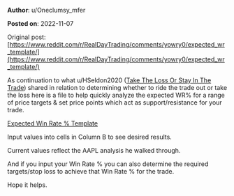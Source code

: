 **Author**: u/Oneclumsy_mfer

**Posted on**: 2022-11-07

Original post: [https://www.reddit.com/r/RealDayTrading/comments/yowry0/expected_wr_template/](https://www.reddit.com/r/RealDayTrading/comments/yowry0/expected_wr_template/)

As continuation to what u/HSeldon2020 ([Take The Loss Or Stay In The Trade](https://www.reddit.com/r/RealDayTrading/comments/yo1dwh/take_the_loss_or_stay_in_the_trade_the_eternal/?utm_source=share&utm_medium=web2x&context=3)) shared in relation to determining whether to ride the trade out or take the loss here is a file to help quickly analyze the expected WR% for a range of price targets & set price points which act as support/resistance for your trade.

[Expected Win Rate % Template](https://docs.google.com/spreadsheets/d/19cEjfHfVfifVNhfYpWd4ft7T98t7J3LJ7tKF4gfENbc/edit?usp=sharing)

Input values into cells in Column B to see desired results.

Current values reflect the AAPL analysis he walked through.

And if you input your Win Rate % you can also determine the required targets/stop loss to achieve that Win Rate % for the trade.

Hope it helps.